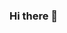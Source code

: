 ### Hi there 👋
<!-- <h1>    This is RAJ</h1>
<p> A Front-End Developer / Designer</p>
-->
<!--
<img src="devcard.svg" style="float:right;" width="100px" height="150px"/>
-->

<!--
**verreauxblack/verreauxblack** is a ✨ _special_ ✨ repository because its `README.md` (this file) appears on your GitHub profile.

Here are some ideas to get you started:

- 🔭 I’m currently working on ...
- 🌱 I’m currently learning ...
- 👯 I’m looking to collaborate on ...
- 🤔 I’m looking for help with ...
- 💬 Ask me about ...
- 📫 How to reach me: ...
- 😄 Pronouns: ...
- ⚡ Fun fact: ...
-->

<!--
![vistors](https://visitor-badge.laobi.icu/badge?page_id=verreauxblack.verreauxblack)






![RAJ's github stats](https://github-readme-stats.vercel.app/api?username=verreauxblack&show_icons=true&theme=radical)    

![Top Langs](https://github-readme-stats.vercel.app/api/top-langs/?username=verreauxblack&theme=radical)
-->

<!--(https://github.com/anuraghazra/github-readme-stats) [![ReadMe Card](https://github-readme-stats.vercel.app/api/pin/?username=verreauxblack&repo=CSS_Art)](https://github.com/anuraghazra/github-readme-stats)
[![Top Langs](https://github-readme-stats.vercel.app/api/top-langs/?username=verreauxblack)](https://github.com/anuraghazra/github-readme-stats) -->

